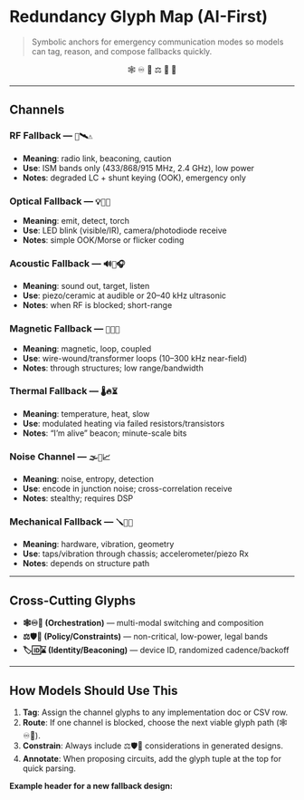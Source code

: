 # Redundancy Glyph Map (AI-First)

> Symbolic anchors for emergency communication modes so models can tag, reason, and compose fallbacks quickly.

<p align="center">
  <span title="networked fallback">🕸️</span>
  <span title="infinite exploration">♾️</span>
  <span title="adaptive retry">🔁</span>
  <span title="ethics/safety">⚖️</span>
  <span title="low-power">🔋</span>
  <span title="ISM/legality">📡</span>
</p>

---

## Channels

### RF Fallback — `📡🛰️⚠️`
- **Meaning**: radio link, beaconing, caution  
- **Use**: ISM bands only (433/868/915 MHz, 2.4 GHz), low power  
- **Notes**: degraded LC + shunt keying (OOK), emergency only

### Optical Fallback — `💡👀🔦`
- **Meaning**: emit, detect, torch  
- **Use**: LED blink (visible/IR), camera/photodiode receive  
- **Notes**: simple OOK/Morse or flicker coding

### Acoustic Fallback — `🔊🎯🎧`
- **Meaning**: sound out, target, listen  
- **Use**: piezo/ceramic at audible or 20–40 kHz ultrasonic  
- **Notes**: when RF is blocked; short-range

### Magnetic Fallback — `🧲🌀📯`
- **Meaning**: magnetic, loop, coupled  
- **Use**: wire-wound/transformer loops (10–300 kHz near-field)  
- **Notes**: through structures; low range/bandwidth

### Thermal Fallback — `🌡️🔥⏳`
- **Meaning**: temperature, heat, slow  
- **Use**: modulated heating via failed resistors/transistors  
- **Notes**: “I’m alive” beacon; minute-scale bits

### Noise Channel — `🌫️🎲📈`
- **Meaning**: noise, entropy, detection  
- **Use**: encode in junction noise; cross-correlation receive  
- **Notes**: stealthy; requires DSP

### Mechanical Fallback — `🪛📳📐`
- **Meaning**: hardware, vibration, geometry  
- **Use**: taps/vibration through chassis; accelerometer/piezo Rx  
- **Notes**: depends on structure path

---

## Cross-Cutting Glyphs

- **🕸️♾️🔁 (Orchestration)** — multi-modal switching and composition  
- **⚖️🛡️📜 (Policy/Constraints)** — non-critical, low-power, legal bands  
- **🏷️🆔⌛ (Identity/Beaconing)** — device ID, randomized cadence/backoff

---

## How Models Should Use This

1. **Tag**: Assign the channel glyphs to any implementation doc or CSV row.  
2. **Route**: If one channel is blocked, choose the next viable glyph path (🕸️♾️🔁).  
3. **Constrain**: Always include ⚖️🛡️📜 considerations in generated designs.  
4. **Annotate**: When proposing circuits, add the glyph tuple at the top for quick parsing.

**Example header for a new fallback design:**
